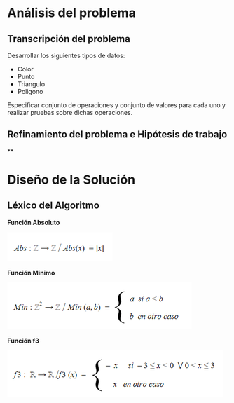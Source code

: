 # Análisis del problema

## Transcripción del problema

Desarrollar los siguientes tipos de datos:

- Color
- Punto
- Triangulo
- Poligono

Especificar conjunto de operaciones y conjunto de valores para cada uno y realizar pruebas sobre dichas operaciones.

## Refinamiento del problema e Hipótesis de trabajo

**

# Diseño de la Solución

## Léxico del Algoritmo

**Función Absoluto**

![Funcion Absoluto](https://raw.githubusercontent.com/josefranwagner/AED/master/04-Cond/funcionAbsoluto.png)

**Función Minimo**

![Funcion Minimo](https://raw.githubusercontent.com/josefranwagner/AED/master/04-Cond/funcionMinimo.png)

**Función f3**

![Funcion f3](https://raw.githubusercontent.com/josefranwagner/AED/master/04-Cond/funcionF3.png)
